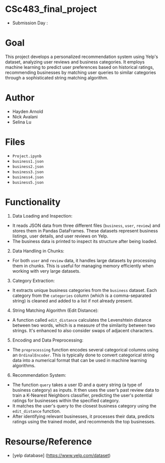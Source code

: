 # CSc483_final_project
- Submission Day :

# Goal
This project develops a personalized recommendation system using Yelp's dataset, analyzing user reviews and business categories. It employs machine learning to predict user preferences based on historical ratings, recommending businesses by matching user queries to similar categories through a sophisticated string matching algorithm.

# Author
- Hayden Arnold
- Nick Avalani
- Selina Lu

# Files
- `Project.ipynb`
- `business1.json`
- `business2.json`
- `business3.json`
- `business4.json`
- `business5.json`


# Functionality
1. Data Loading and Inspection:
 - It reads JSON data from three different files (`business`, `user`, `review`) and stores them in Pandas DataFrames. These datasets represent business listings, user details, and user reviews on Yelp.
 - The business data is printed to inspect its structure after being loaded.

2. Data Handling in Chunks:
 - For both `user` and `review` data, it handles large datasets by processing them in chunks. This is useful for managing memory efficiently when working with very large datasets.

3. Category Extraction:
 - It extracts unique business categories from the `business` dataset. Each category from the `categories` column (which is a comma-separated string) is cleaned and added to a list if not already present.

4. String Matching Algorithm (Edit Distance):
 - A function called `edit_distance` calculates the Levenshtein distance between two words, which is a measure of the similarity between two strings. It's enhanced to also consider swaps of adjacent characters.

5. Encoding and Data Preprocessing:
 - The `preprocessing` function encodes several categorical columns using an `OrdinalEncoder`. This is typically done to convert categorical string data into a numerical format that can be used in machine learning algorithms.

6. Recommendation System:
 - The function `query` takes a user ID and a query string (a type of business category) as inputs. It then uses the user’s past review data to train a K-Nearest Neighbors classifier, predicting the user's potential ratings for businesses within the specified category.
 - It matches the user's query to the closest business category using the `edit_distance` function.
 - After identifying relevant businesses, it processes their data, predicts ratings using the trained model, and recommends the top businesses.

# Resourse/Reference 
- [yelp database] (https://www.yelp.com/dataset)
